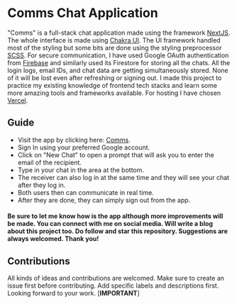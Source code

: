 # Comms Chat Application
"Comms" is a full-stack chat application made using the framework [NextJS](https://nextjs.org/). The whole interface is made using [Chakra UI](https://chakra-ui.com/). The UI framework handled most of the styling but some bits are done using the styling preprocessor [SCSS](https://sass-lang.com/). For secure communication, I have used Google OAuth authentication from [Firebase](https://firebase.google.com/) and similarly used its Firestore for storing all the chats. All the login logs, email IDs, and chat data are getting simultaneously stored. None of it will be lost even after refreshing or signing out. I made this project to practice my existing knowledge of frontend tech stacks and learn some more amazing tools and frameworks available. For hosting I have chosen [Vercel](https://vercel.com/home).

## Guide
- Visit the app by clicking here: [Comms](https://comms-chat.vercel.app/).
- Sign In using your preferred Google account.
- Click on "New Chat" to open a prompt that will ask you to enter the email of the recipient.
- Type in your chat in the area at the bottom.
- The receiver can also log in at the same time and they will see your chat after they log in.
- Both users then can communicate in real time.
- After they are done, they can simply sign out from the app.
#### Be sure to let me know how is the app although more improvements will be made. You can connect with me on social media. Will write a blog about this project too. Do follow and star this repository. Suggestions are always welcomed. Thank you!

## Contributions
All kinds of ideas and contributions are welcomed. Make sure to create an issue first before contributing. Add specific labels and descriptions first. Looking forward to your work. [**IMPORTANT**]
